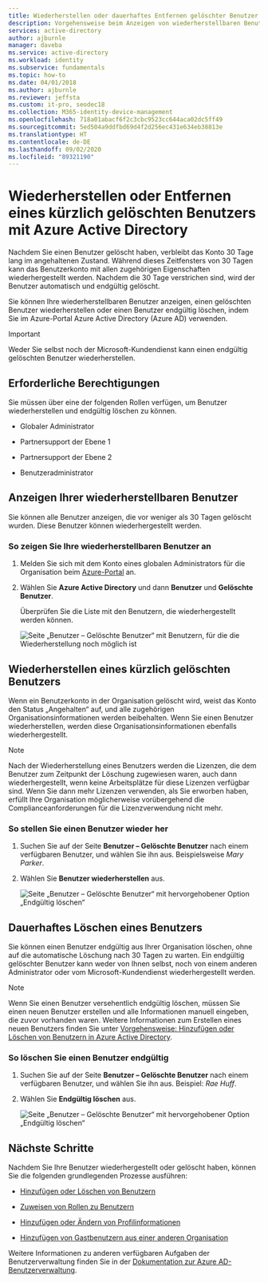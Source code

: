 ```yaml
---
title: Wiederherstellen oder dauerhaftes Entfernen gelöschter Benutzer – Azure AD
description: Vorgehensweise beim Anzeigen von wiederherstellbaren Benutzern, Wiederherstellen eines gelöschten Benutzers oder endgültigen Löschen eines Benutzers mithilfe von Azure Active Directory.
services: active-directory
author: ajburnle
manager: daveba
ms.service: active-directory
ms.workload: identity
ms.subservice: fundamentals
ms.topic: how-to
ms.date: 04/01/2018
ms.author: ajburnle
ms.reviewer: jeffsta
ms.custom: it-pro, seodec18
ms.collection: M365-identity-device-management
ms.openlocfilehash: 718a01abacf6f2c3cbc9523cc644aca02dc5ff49
ms.sourcegitcommit: 5ed504a9ddfbd69d4f2d256ec431e634eb38813e
ms.translationtype: HT
ms.contentlocale: de-DE
ms.lasthandoff: 09/02/2020
ms.locfileid: "89321190"
---
```

# <a name="restore-or-remove-a-recently-deleted-user-using-azure-active-directory"></a>Wiederherstellen oder Entfernen eines kürzlich gelöschten Benutzers mit Azure Active Directory
Nachdem Sie einen Benutzer gelöscht haben, verbleibt das Konto 30 Tage lang im angehaltenen Zustand. Während dieses Zeitfensters von 30 Tagen kann das Benutzerkonto mit allen zugehörigen Eigenschaften wiederhergestellt werden. Nachdem die 30 Tage verstrichen sind, wird der Benutzer automatisch und endgültig gelöscht.

Sie können Ihre wiederherstellbaren Benutzer anzeigen, einen gelöschten Benutzer wiederherstellen oder einen Benutzer endgültig löschen, indem Sie im Azure-Portal Azure Active Directory (Azure AD) verwenden.

>[!Important]
>Weder Sie selbst noch der Microsoft-Kundendienst kann einen endgültig gelöschten Benutzer wiederherstellen.

## <a name="required-permissions"></a>Erforderliche Berechtigungen
Sie müssen über eine der folgenden Rollen verfügen, um Benutzer wiederherstellen und endgültig löschen zu können.

- Globaler Administrator

- Partnersupport der Ebene 1

- Partnersupport der Ebene 2

- Benutzeradministrator

## <a name="view-your-restorable-users"></a>Anzeigen Ihrer wiederherstellbaren Benutzer
Sie können alle Benutzer anzeigen, die vor weniger als 30 Tagen gelöscht wurden. Diese Benutzer können wiederhergestellt werden.

### <a name="to-view-your-restorable-users"></a>So zeigen Sie Ihre wiederherstellbaren Benutzer an
1. Melden Sie sich mit dem Konto eines globalen Administrators für die Organisation beim [Azure-Portal](https://portal.azure.com/) an.

2. Wählen Sie **Azure Active Directory** und dann **Benutzer** und **Gelöschte Benutzer**.

    Überprüfen Sie die Liste mit den Benutzern, die wiederhergestellt werden können.

    ![Seite „Benutzer – Gelöschte Benutzer“ mit Benutzern, für die die Wiederherstellung noch möglich ist](media/active-directory-users-restore/users-deleted-users-view-restorable.png)

## <a name="restore-a-recently-deleted-user"></a>Wiederherstellen eines kürzlich gelöschten Benutzers

Wenn ein Benutzerkonto in der Organisation gelöscht wird, weist das Konto den Status „Angehalten“ auf, und alle zugehörigen Organisationsinformationen werden beibehalten. Wenn Sie einen Benutzer wiederherstellen, werden diese Organisationsinformationen ebenfalls wiederhergestellt.

> [!Note]
> Nach der Wiederherstellung eines Benutzers werden die Lizenzen, die dem Benutzer zum Zeitpunkt der Löschung zugewiesen waren, auch dann wiederhergestellt, wenn keine Arbeitsplätze für diese Lizenzen verfügbar sind. Wenn Sie dann mehr Lizenzen verwenden, als Sie erworben haben, erfüllt Ihre Organisation möglicherweise vorübergehend die Complianceanforderungen für die Lizenzverwendung nicht mehr.

### <a name="to-restore-a-user"></a>So stellen Sie einen Benutzer wieder her
1. Suchen Sie auf der Seite **Benutzer – Gelöschte Benutzer** nach einem verfügbaren Benutzer, und wählen Sie ihn aus. Beispielsweise _Mary Parker_.

2. Wählen Sie **Benutzer wiederherstellen** aus.

    ![Seite „Benutzer – Gelöschte Benutzer“ mit hervorgehobener Option „Endgültig löschen“](media/active-directory-users-restore/users-deleted-users-restore-user.png)

## <a name="permanently-delete-a-user"></a>Dauerhaftes Löschen eines Benutzers
Sie können einen Benutzer endgültig aus Ihrer Organisation löschen, ohne auf die automatische Löschung nach 30 Tagen zu warten. Ein endgültig gelöschter Benutzer kann weder von Ihnen selbst, noch von einem anderen Administrator oder vom Microsoft-Kundendienst wiederhergestellt werden.

>[!Note]
>Wenn Sie einen Benutzer versehentlich endgültig löschen, müssen Sie einen neuen Benutzer erstellen und alle Informationen manuell eingeben, die zuvor vorhanden waren. Weitere Informationen zum Erstellen eines neuen Benutzers finden Sie unter [Vorgehensweise: Hinzufügen oder Löschen von Benutzern in Azure Active Directory](add-users-azure-active-directory.md).

### <a name="to-permanently-delete-a-user"></a>So löschen Sie einen Benutzer endgültig

1. Suchen Sie auf der Seite **Benutzer – Gelöschte Benutzer** nach einem verfügbaren Benutzer, und wählen Sie ihn aus. Beispiel: _Rae Huff_.

2. Wählen Sie **Endgültig löschen** aus.

    ![Seite „Benutzer – Gelöschte Benutzer“ mit hervorgehobener Option „Endgültig löschen“](media/active-directory-users-restore/users-deleted-users-permanent-delete-user.png)

## <a name="next-steps"></a>Nächste Schritte
Nachdem Sie Ihre Benutzer wiederhergestellt oder gelöscht haben, können Sie die folgenden grundlegenden Prozesse ausführen:

- [Hinzufügen oder Löschen von Benutzern](add-users-azure-active-directory.md)

- [Zuweisen von Rollen zu Benutzern](active-directory-users-assign-role-azure-portal.md)

- [Hinzufügen oder Ändern von Profilinformationen](active-directory-users-profile-azure-portal.md)

- [Hinzufügen von Gastbenutzern aus einer anderen Organisation](../external-identities/what-is-b2b.md)

Weitere Informationen zu anderen verfügbaren Aufgaben der Benutzerverwaltung finden Sie in der [Dokumentation zur Azure AD-Benutzerverwaltung](../users-groups-roles/index.yml).
